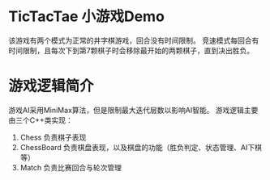 # TicTacTae 小游戏Demo

该游戏有两个模式为正常的井字棋游戏，回合没有时间限制。
竞速模式每回合有时间限制，且每次下到第7颗棋子时会移除最开始的两颗棋子，直到决出胜负。

# 游戏逻辑简介

游戏AI采用MiniMax算法，但是限制最大迭代层数以影响AI智能。
游戏逻辑主要由三个C++类实现：
1. Chess 负责棋子表现
2. ChessBoard 负责棋盘表现，以及棋盘的功能（胜负判定、状态管理、AI下棋等）
3. Match 负责比赛回合与轮次管理

